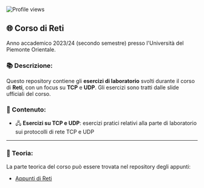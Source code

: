 ![Profile views](https://komarev.com/ghpvc/?username=AlessandroZappatore&label=Visite&color=green)

## 🌐 Corso di **Reti**  
Anno accademico 2023/24 (secondo semestre) presso l'Università del Piemonte Orientale.

### 📚 Descrizione:  
Questo repository contiene gli **esercizi di laboratorio** svolti durante il corso di **Reti**, con un focus su **TCP** e **UDP**. Gli esercizi sono tratti dalle slide ufficiali del corso.

### 📂 Contenuto:  
- 🖧 **Esercizi su TCP e UDP**: esercizi pratici relativi alla parte di laboratorio sui protocolli di rete TCP e UDP  

---

### 📜 Teoria:  
La parte teorica del corso può essere trovata nel repository degli appunti:  
- [Appunti di Reti](https://github.com/AlessandroZappatore/UNIUPO_APPUNTI/tree/556925c0e52bc46600d768aa359082963d7393e7/SECONDO%20ANNO/Reti)
